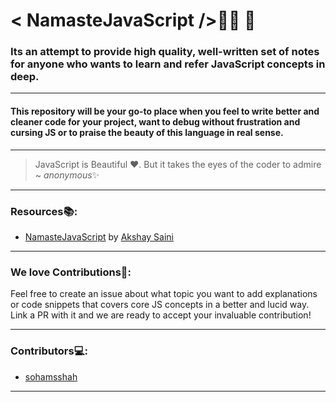 # < NamasteJavaScript />👨‍💻 🙏

### Its an attempt to provide high quality, well-written set of notes for anyone who wants to learn and refer JavaScript concepts in deep. 

----
#### This repository will be your go-to place when you feel to write better and cleaner code for your project, want to debug without frustration and cursing JS or to praise the beauty of this language in real sense.
---

> JavaScript is Beautiful ♥. But it takes the eyes of the coder to admire ~ *anonymous*✨
---

### __Resources📚__:

* [NamasteJavaScript](https://www.youtube.com/playlist?list=PLlasXeu85E9cQ32gLCvAvr9vNaUccPVNP) by [Akshay Saini](https://www.linkedin.com/in/akshaymarch7/?originalSubdomain=in)
---
### __We love Contributions💖__:
Feel free to create an issue about what topic you want to add explanations or code snippets that covers core JS concepts in a better and lucid way. Link a PR with it and we are ready to accept your invaluable contribution!

---
### Contributors💻:
* [sohamsshah](https://github.com/sohamsshah)
---
